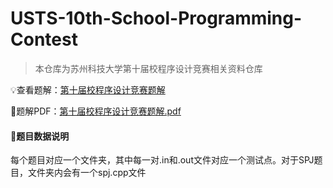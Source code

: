 # USTS-10th-School-Programming-Contest

>  本仓库为苏州科技大学第十届校程序设计竞赛相关资料仓库

:bulb:查看题解：[第十届校程序设计竞赛题解](./第十届校程序设计竞赛题解.md)

:pushpin:题解PDF：[第十届校程序设计竞赛题解.pdf](./第十届校程序设计竞赛题解.pdf)

#### :memo:题目数据说明

每个题目对应一个文件夹，其中每一对.in和.out文件对应一个测试点。对于SPJ题目，文件夹内会有一个spj.cpp文件